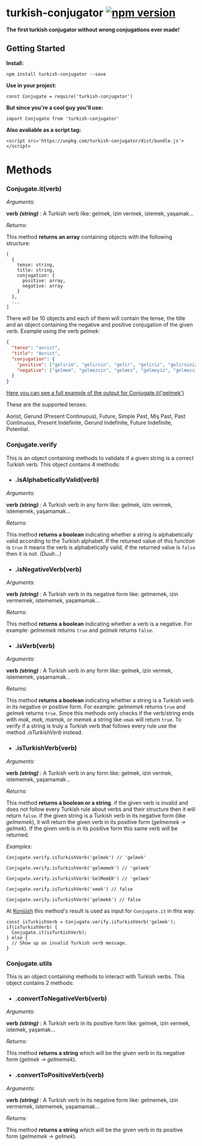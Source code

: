 # turkish-conjugator [![npm version](https://img.shields.io/npm/v/turkish-conjugator.svg?style=flat)](https://www.npmjs.com/package/turkish-conjugator)
**The first turkish conjugator without wrong conjugations ever made!**

## Getting Started

**Install:** 

`npm install turkish-conjugator --save`

**Use in your project:**

`const Conjugate = require('turkish-conjugator')`

**But since you're a cool guy you'll use:**

`import Conjugate from 'turkish-conjugator'`

**Also avaliable as a script tag:**

`<script src='https://unpkg.com/turkish-conjugator/dist/bundle.js'></script>`

# Methods

### Conjugate.it(verb)

*Arguments:*

**verb** ***(string)*** : A Turkish verb like: gelmek, izin vermek, istemek, yaşamak...

*Returns:*

This method **returns an array** containing objects with the following structure:
```
[
  {
    tense: string,
    title: string,
    conjugation: {
      positive: array,
      negative: array
    }
  },
  ...
]
```

There will be 10 objects and each of them will contain the tense, the title and an object containing the negative and positive conjugation of the given verb. Example using the verb *gelmek*:

```json
{
  "tense": "aorist",
  "title": "Aorist",
  "conjugation": {
    "positive": ["gelirim", "gelirsin", "gelir", "geliriz", "gelirsiniz", "gelirler"],
    "negative": ["gelmem", "gelmezsin", "gelmez", "gelmeyiz", "gelmezsiniz", "gelmezler"]
  }
}
```
[Here you can see a full example of the output for Conjugate.it('gelmek')](https://www.mocky.io/v2/5b4620843200008500301b38)

These are the supported tenses:

Aorist, Gerund (Present Continuous), Future, Simple Past, Miş Past, Past Continuous, Present Indefinite, Gerund Indefinite, 
Future Indefinite, Potential.

### Conjugate.verify

This is an object containing methods to validate if a given string is a correct Turkish verb. This object contains 4 methods:

* ### .isAlphabeticallyValid(verb)

*Arguments:*

**verb** ***(string)*** : A Turkish verb in any form like: gelmek, izin vermek, istememek, yaşamamak...

*Returns:*

This method **returns a boolean** indicating whether a string is alphabetically valid according to the Turkish alphabet. If the returned value of this function is `true` it means the verb is alphabetically valid, if the returned value is `false` then it is not. *(Duuh...)*

* ### .isNegativeVerb(verb)

*Arguments:*

**verb** ***(string)*** :  A Turkish verb in its negative form like: gelmemek, izin vermemek, istememek, yaşamamak... 

*Returns:*

This method **returns a boolean** indicating whether a verb is a negative. For example: *gelmemek* returns `true` and *gelmek* returns `false`.

* ### .isVerb(verb)

*Arguments:*

**verb** ***(string)*** : A Turkish verb in any form like: gelmek, izin vermek, istememek, yaşamamak...

*Returns:*

This method **returns a boolean** indicating whether a string is a Turkish verb in its negative or positive form. For example: *gelmemek* returns `true` and *gelmek* returns `true`. Since this methods only checks if the verb/string ends with *mak, mek, mamak, or memek* a string like `xmak` will return `true`. To verify if a string is truly a Turkish verb that follows every rule use the method *.isTurkishVerb* instead.

* ### .isTurkishVerb(verb)

*Arguments:*

**verb** ***(string)*** : A Turkish verb in any form like: gelmek, izin vermek, istememek, yaşamamak...

*Returns:*

This method **returns a boolean or a string**. if the given verb is invalid and does not follow every Turkish rule about verbs and their structure then it will return `false`. if the given string is a Turkish verb in its negative form (like *gelmemek*), it will return the given verb in its positive form (*gelmemek -> gelmek*). If the given verb is in its positive form this same verb will be returned.

*Examples:*

`Conjugate.verify.isTurkishVerb('gelmek') // 'gelmek'`

`Conjugate.verify.isTurkishVerb('gelmemek') // 'gelmek'`

`Conjugate.verify.isTurkishVerb('GelMemEK') // 'gelmek'`

`Conjugate.verify.isTurkishVerb('xmek') // false`

`Conjugate.verify.isTurkishVerb('gelmekk') // false`

At [Konjüsh](https://pharesdiego.github.io/konjush/) this method's result is used as input for `Conjugate.it` in this way:
```
const isTurkishVerb = Conjugate.verify.isTurkishVerb('gelmek');
if(isTurkishVerb) {
  Conjugate.it(isTurkishVerb);
} else {
  // Show up an invalid Turkish verb message.
}
```

### Conjugate.utils

This is an object containing methods to interact with Turkish verbs. This object contains 2 methods:

* ### .convertToNegativeVerb(verb)

*Arguments:*

**verb** ***(string)*** : A Turkish verb in its positive form like: gelmek, izin vermek, istemek, yaşamak...

*Returns:*

This method **returns a string** which will be the given verb in its negative form (*gelmek -> gelmemek*).

* ### .convertToPositiveVerb(verb)

*Arguments:*

**verb** ***(string)*** : A Turkish verb in its negative form like: gelmemek, izin vermemek, istememek, yaşamamak...

*Returns:*

This method **returns a string** which will be the given verb in its positive form (*gelmemek -> gelmek*).
